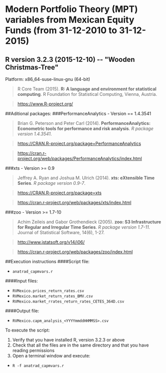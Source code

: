 # Modern Portfolio Theory (MPT) variables from Mexican Equity Funds (from 31-12-2010 to 31-12-2015)

## R version 3.2.3 (2015-12-10) -- "Wooden Christmas-Tree"
Platform: x86_64-suse-linux-gnu (64-bit)
>R Core Team (2015). **R: A language and environment for statistical computing**. R Foundation for Statistical Computing, Vienna, Austria.

>https://www.R-project.org/

##Aditional packages:
###PerformanceAnalytics - Version == 1.4.3541
>Brian G. Peterson and Peter Carl (2014). **PerformanceAnalytics: Econometric tools for performance and risk analysis**. *R package version 1.4.3541*.

>https://CRAN.R-project.org/package=PerformanceAnalytics

>https://cran.r-project.org/web/packages/PerformanceAnalytics/index.html

###xts - Version >= 0.9
>Jeffrey A. Ryan and Joshua M. Ulrich (2014). **xts: eXtensible Time Series**. *R package version 0.9-7*.

>https://CRAN.R-project.org/package=xts

>https://cran.r-project.org/web/packages/xts/index.html

###zoo - Version >= 1.7-10
>Achim Zeileis and Gabor Grothendieck (2005). **zoo: S3 Infrastructure for Regular and Irregular Time Series**. *R package version 1.7-11*. Journal of Statistical Software, 14(6), 1-27.

>http://www.jstatsoft.org/v14/i06/

>https://cran.r-project.org/web/packages/zoo/index.html

##Execution instructions
####Script file:
* `anatrad_capmvars.r`

####Input files:
* `RVMexico.prices_return_rates.csv`
* `RVMexico.market_return_rates_BMV.csv`
* `RVMexico.market_rrates_return_rates_CETES_364D.csv`

####Output file:
* `RVMexico.capm_analysis_<YYYYmmddHHMMSS>.csv`

To execute the script:

1. Verify that you have installed R, version 3.2.3 or above
2. Check that all the files are in the same directory and that you have reading permissions
3. Open a terminal  window and execute:
  * `R -f anatrad_capmvars.r`

